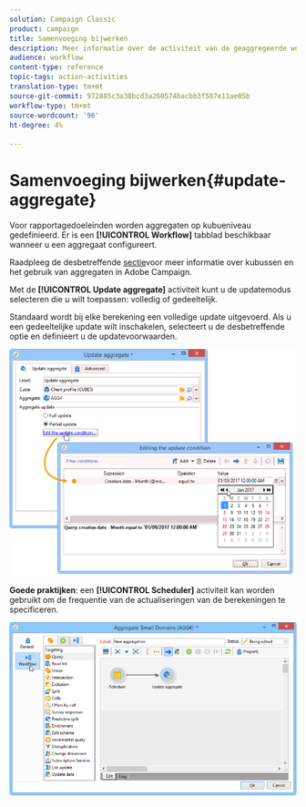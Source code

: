 ```yaml
---
solution: Campaign Classic
product: campaign
title: Samenvoeging bijwerken
description: Meer informatie over de activiteit van de geaggregeerde workflow bijwerken
audience: workflow
content-type: reference
topic-tags: action-activities
translation-type: tm+mt
source-git-commit: 972885c3a38bcd3a260574bacbb3f507e11ae05b
workflow-type: tm+mt
source-wordcount: '96'
ht-degree: 4%

---
```



# Samenvoeging bijwerken{#update-aggregate}

Voor rapportagedoeleinden worden aggregaten op kubueniveau gedefinieerd. Er is een **[!UICONTROL Workflow]** tabblad beschikbaar wanneer u een aggregaat configureert.

Raadpleeg de desbetreffende [sectie](../../reporting/using/concepts-and-methodology.md#calculating-and-using-aggregates)voor meer informatie over kubussen en het gebruik van aggregaten in Adobe Campaign.

Met de **[!UICONTROL Update aggregate]** activiteit kunt u de updatemodus selecteren die u wilt toepassen: volledig of gedeeltelijk.

Standaard wordt bij elke berekening een volledige update uitgevoerd. Als u een gedeeltelijke update wilt inschakelen, selecteert u de desbetreffende optie en definieert u de updatevoorwaarden.

![](assets/s_advuser_cube_agregate_05.png)

**Goede praktijken**: een **[!UICONTROL Scheduler]** activiteit kan worden gebruikt om de frequentie van de actualiseringen van de berekeningen te specificeren.

![](assets/s_advuser_cube_agregate_04.png)

